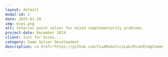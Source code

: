 ```yaml
---
layout: default
modal-id: 2
date: 2025-01-20
img: mcps.png
alt: Interior point solver for mixed complementarity problems.
project-date: December 2024
client: Just for kicks...
category: Game Solver Development
description: <a href="https://github.com/CLeARoboticsLab/MixedComplementarityProblems.jl">[code]</a> In this project, we develop a customized interior point algorithm for solving mixed complementarity problems. This is a broad class of mathematical programming problems that includes Nash equilibrium problems. Our solver achieves state-of-the-art performance, and also supports automatic differentiation of solutions with respect to problem parameters. This way, you can use <i>MixedComplementarityProblems.jl</i> within larger machine learning pipelines! This project is under active development, so stay tuned for more updates!
---
```

